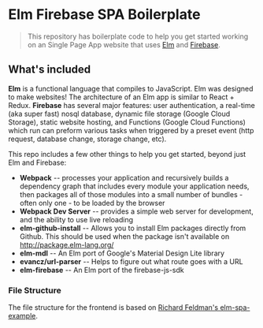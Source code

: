 # Elm Firebase SPA Boilerplate

> This repository has boilerplate code to help you get started working on an Single Page App website that uses [Elm](http://elm-lang.org/) and [Firebase](https://firebase.google.com/).

## What's included

**Elm** is a functional language that compiles to JavaScript. Elm was designed to make websites! The architecture of an Elm app is similar to React + Redux. **Firebase** has several major features: user authentication, a real-time (aka super fast) nosql database, dynamic file storage (Google Cloud Storage), static website hosting, and Functions (Google Cloud Functions) which run can preform various tasks when triggered by a preset event (http request, database change, storage change, etc).

This repo includes a few other things to help you get started, beyond just Elm and Firebase:

* **Webpack** -- processes your application and recursively builds a dependency graph that includes every module your application needs, then packages all of those modules into a small number of bundles - often only one - to be loaded by the browser
* **Webpack Dev Server** -- provides a simple web server for development, and the ability to use live reloading
* **elm-github-install** -- Allows you to install Elm packages directly from Github. This should be used when the package isn't available on http://package.elm-lang.org/
* **elm-mdl** -- An Elm port of Google's Material Design Lite library
* **evancz/url-parser** -- Helps to figure out what route goes with a URL
* **elm-firebase** -- An Elm port of the firebase-js-sdk

### File Structure

The file structure for the frontend is based on [Richard Feldman's elm-spa-example](https://github.com/rtfeldman/elm-spa-example).
